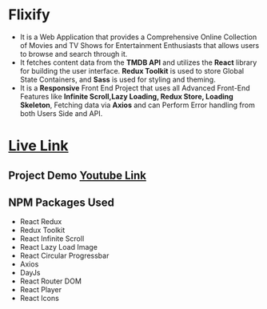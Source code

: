 # Flixify
- It is a Web Application that provides a Comprehensive Online Collection of Movies and TV Shows for Entertainment Enthusiasts that allows users to browse and search through it.
- It fetches content data from the **TMDB API** and utilizes the **React** library for building the user interface. **Redux Toolkit** is used to store Global State Containers, and **Sass** is used for styling and theming.
- It is a **Responsive** Front End Project that uses all Advanced Front-End Features like **Infinite Scroll,Lazy Loading, Redux Store, Loading Skeleton**, Fetching data via **Axios** and can Perform Error handling from both Users Side and API.

# [Live Link](https://flixify-cnyk.vercel.app/)

## Project Demo [Youtube Link](https://www.youtube.com/watch?v=rRgIUQT1yyI)

## NPM Packages Used
- React Redux
- Redux Toolkit
- React Infinite Scroll
- React Lazy Load Image
- React Circular Progressbar
- Axios
- DayJs
- React Router DOM
- React Player
- React Icons

